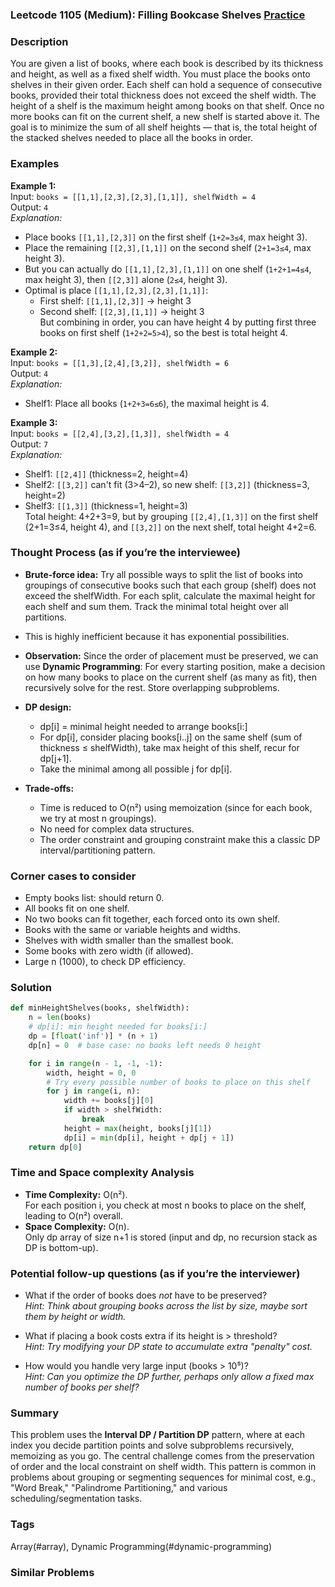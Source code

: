 ### Leetcode 1105 (Medium): Filling Bookcase Shelves [Practice](https://leetcode.com/problems/filling-bookcase-shelves)

### Description  
You are given a list of books, where each book is described by its thickness and height, as well as a fixed shelf width. You must place the books onto shelves in their given order. Each shelf can hold a sequence of consecutive books, provided their total thickness does not exceed the shelf width. The height of a shelf is the maximum height among books on that shelf. Once no more books can fit on the current shelf, a new shelf is started above it. The goal is to minimize the sum of all shelf heights — that is, the total height of the stacked shelves needed to place all the books in order.

### Examples  

**Example 1:**  
Input: `books = [[1,1],[2,3],[2,3],[1,1]], shelfWidth = 4`  
Output: `4`  
*Explanation:*
- Place books `[[1,1],[2,3]]` on the first shelf (`1+2=3≤4`, max height 3).
- Place the remaining `[[2,3],[1,1]]` on the second shelf (`2+1=3≤4`, max height 3).  
- But you can actually do `[[1,1],[2,3],[1,1]]` on one shelf (`1+2+1=4≤4`, max height 3), then `[[2,3]]` alone (`2≤4`, height 3).  
- Optimal is place `[[1,1],[2,3],[2,3],[1,1]]`:  
  - First shelf: `[[1,1],[2,3]]` → height 3  
  - Second shelf: `[[2,3],[1,1]]` → height 3  
But combining in order, you can have height 4 by putting first three books on first shelf (`1+2+2=5>4`), so the best is total height 4.

**Example 2:**  
Input: `books = [[1,3],[2,4],[3,2]], shelfWidth = 6`  
Output: `4`  
*Explanation:*  
- Shelf1: Place all books (`1+2+3=6≤6`), the maximal height is 4.

**Example 3:**  
Input: `books = [[2,4],[3,2],[1,3]], shelfWidth = 4`  
Output: `7`  
*Explanation:*  
- Shelf1: `[[2,4]]` (thickness=2, height=4)  
- Shelf2: `[[3,2]]` can't fit (3>4–2), so new shelf: `[[3,2]]` (thickness=3, height=2)  
- Shelf3: `[[1,3]]` (thickness=1, height=3)  
Total height: 4+2+3=9, but by grouping `[[2,4],[1,3]]` on the first shelf (2+1=3≤4, height 4), and `[[3,2]]` on the next shelf, total height 4+2=6.

### Thought Process (as if you’re the interviewee)  
- **Brute-force idea:** Try all possible ways to split the list of books into groupings of consecutive books such that each group (shelf) does not exceed the shelfWidth. For each split, calculate the maximal height for each shelf and sum them. Track the minimal total height over all partitions.
- This is highly inefficient because it has exponential possibilities.
- **Observation:** Since the order of placement must be preserved, we can use **Dynamic Programming**: For every starting position, make a decision on how many books to place on the current shelf (as many as fit), then recursively solve for the rest. Store overlapping subproblems.
- **DP design:**  
  - dp[i] = minimal height needed to arrange books[i:]  
  - For dp[i], consider placing books[i..j] on the same shelf (sum of thickness ≤ shelfWidth), take max height of this shelf, recur for dp[j+1].  
  - Take the minimal among all possible j for dp[i].

- **Trade-offs:**  
  - Time is reduced to O(n²) using memoization (since for each book, we try at most n groupings).
  - No need for complex data structures.
  - The order constraint and grouping constraint make this a classic DP interval/partitioning pattern.

### Corner cases to consider  
- Empty books list: should return 0.
- All books fit on one shelf.
- No two books can fit together, each forced onto its own shelf.
- Books with the same or variable heights and widths.
- Shelves with width smaller than the smallest book.
- Some books with zero width (if allowed).
- Large n (1000), to check DP efficiency.

### Solution

```python
def minHeightShelves(books, shelfWidth):
    n = len(books)
    # dp[i]: min height needed for books[i:]
    dp = [float('inf')] * (n + 1)
    dp[n] = 0  # base case: no books left needs 0 height

    for i in range(n - 1, -1, -1):
        width, height = 0, 0
        # Try every possible number of books to place on this shelf
        for j in range(i, n):
            width += books[j][0]
            if width > shelfWidth:
                break
            height = max(height, books[j][1])
            dp[i] = min(dp[i], height + dp[j + 1])
    return dp[0]
```

### Time and Space complexity Analysis  

- **Time Complexity:** O(n²).  
  For each position i, you check at most n books to place on the shelf, leading to O(n²) overall.
- **Space Complexity:** O(n).  
  Only dp array of size n+1 is stored (input and dp, no recursion stack as DP is bottom-up).

### Potential follow-up questions (as if you’re the interviewer)  

- What if the order of books does *not* have to be preserved?  
  *Hint: Think about grouping books across the list by size, maybe sort them by height or width.*

- What if placing a book costs extra if its height is > threshold?  
  *Hint: Try modifying your DP state to accumulate extra "penalty" cost.*

- How would you handle very large input (books > 10⁵)?  
  *Hint: Can you optimize the DP further, perhaps only allow a fixed max number of books per shelf?*

### Summary
This problem uses the **Interval DP / Partition DP** pattern, where at each index you decide partition points and solve subproblems recursively, memoizing as you go. The central challenge comes from the preservation of order and the local constraint on shelf width. This pattern is common in problems about grouping or segmenting sequences for minimal cost, e.g., "Word Break," "Palindrome Partitioning," and various scheduling/segmentation tasks.

### Tags
Array(#array), Dynamic Programming(#dynamic-programming)

### Similar Problems

